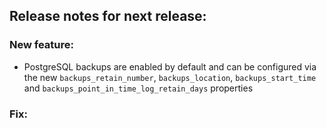 ## Release notes for next release:

### New feature:
- PostgreSQL backups are enabled by default and can be configured via the new `backups_retain_number`, `backups_location`, `backups_start_time` and `backups_point_in_time_log_retain_days` properties

### Fix:

